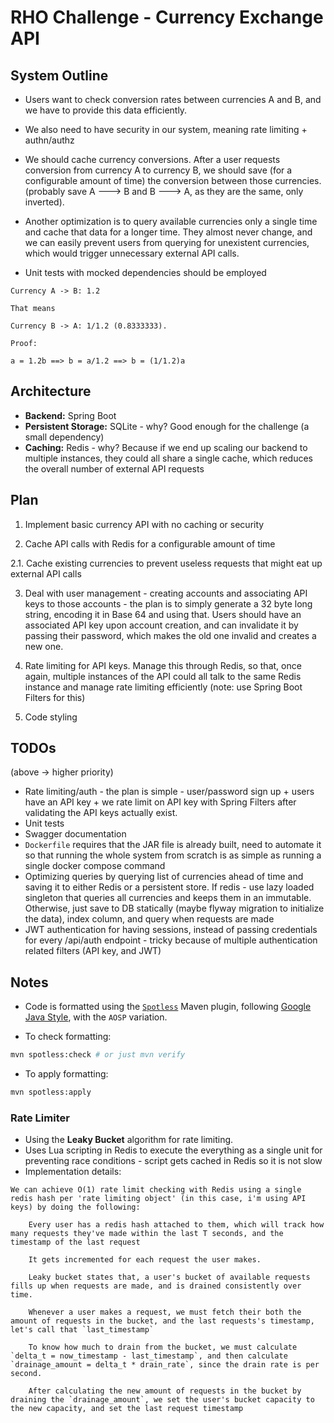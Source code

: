 # RHO Challenge - Currency Exchange API

## System Outline

- Users want to check conversion rates between currencies A and B, and we have to provide this data efficiently.

- We also need to have security in our system, meaning rate limiting + authn/authz

- We should cache currency conversions. After a user requests conversion from currency A to currency B, we should save (for a configurable amount of time) the conversion between those currencies. (probably save A ---> B and B ---> A, as they are the same, only inverted).

- Another optimization is to query available currencies only a single time and cache that data for a longer time. They almost never change, and we can easily prevent users from querying for unexistent currencies, which would trigger unnecessary external API calls.

- Unit tests with mocked dependencies should be employed

```
Currency A -> B: 1.2

That means

Currency B -> A: 1/1.2 (0.8333333).

Proof:

a = 1.2b ==> b = a/1.2 ==> b = (1/1.2)a
```

## Architecture

- **Backend:** Spring Boot
- **Persistent Storage:** SQLite - why? Good enough for the challenge (a small dependency)
- **Caching:** Redis - why? Because if we end up scaling our backend to multiple instances, they could all share a single cache, which reduces the overall number of external API requests

## Plan

1. Implement basic currency API with no caching or security

2. Cache API calls with Redis for a configurable amount of time

2.1. Cache existing currencies to prevent useless requests that might eat up external API calls

3. Deal with user management - creating accounts and associating API keys to those accounts - the plan is to simply generate a 32 byte long string, encoding it in Base 64 and using that. Users should have an associated API key upon account creation, and can invalidate it by passing their password, which makes the old one invalid and creates a new one.

4. Rate limiting for API keys. Manage this through Redis, so that, once again, multiple instances of the API could all talk to the same Redis instance and manage rate limiting efficiently (note: use Spring Boot Filters for this)

5. Code styling


## TODOs

(above -> higher priority)
- Rate limiting/auth - the plan is simple - user/password sign up + users have an API key + we rate limit on API key with Spring Filters after validating the API keys actually exist.
- Unit tests
- Swagger documentation
- `Dockerfile` requires that the JAR file is already built, need to automate it so that running the whole system from scratch is as simple as running a single docker compose command
- Optimizing queries by querying list of currencies ahead of time and saving it to either Redis or a persistent store. If redis - use lazy loaded singleton that queries all currencies and keeps them in an immutable. Otherwise, just save to DB statically (maybe flyway migration to initialize the data), index column, and query when requests are made
- JWT authentication for having sessions, instead of passing credentials for every /api/auth endpoint - tricky because of multiple authentication related filters (API key, and JWT)

## Notes

- Code is formatted using the [`Spotless`](https://github.com/diffplug/spotless/tree/main/plugin-maven) Maven plugin, following [Google Java Style](https://google.github.io/styleguide/javaguide.html), with the `AOSP` variation.

- To check formatting:

```sh
mvn spotless:check # or just mvn verify
```

- To apply formatting:

```sh
mvn spotless:apply
```

### Rate Limiter

- Using the **Leaky Bucket** algorithm for rate limiting.
- Uses Lua scripting in Redis to execute the everything as a single unit for preventing race conditions - script gets cached in Redis so it is not slow
- Implementation details:

```
We can achieve O(1) rate limit checking with Redis using a single redis hash per 'rate limiting object' (in this case, i'm using API keys) by doing the following:

    Every user has a redis hash attached to them, which will track how many requests they've made within the last T seconds, and the timestamp of the last request

    It gets incremented for each request the user makes.

    Leaky bucket states that, a user's bucket of available requests fills up when requests are made, and is drained consistently over time.

    Whenever a user makes a request, we must fetch their both the amount of requests in the bucket, and the last requests's timestamp, let's call that `last_timestamp`

    To know how much to drain from the bucket, we must calculate `delta_t = now_timestamp - last_timestamp`, and then calculate `drainage_amount = delta_t * drain_rate`, since the drain rate is per second.

    After calculating the new amount of requests in the bucket by draining the `drainage_amount`, we set the user's bucket capacity to the new capacity, and set the last request timestamp

```